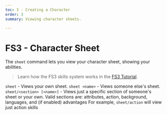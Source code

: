 ```yaml
---
toc: 3 - Creating a Character
order: 3
summary: Viewing character sheets.

---
```

# FS3 - Character Sheet

The `sheet` command lets you view your character sheet, showing your abilities.

> Learn how the FS3 skills system works in the [FS3 Tutorial](/help/fs3).

`sheet` - Views your own sheet.
`sheet <name>` - Views someone else's sheet.
`sheet/<section> [<name>]` - Views just a specific section of someone's sheet or your own. 
  Valid sections are: attributes, action, background, languages, and (if enabled) advantages
  For example, `sheet/action` will view just action skills